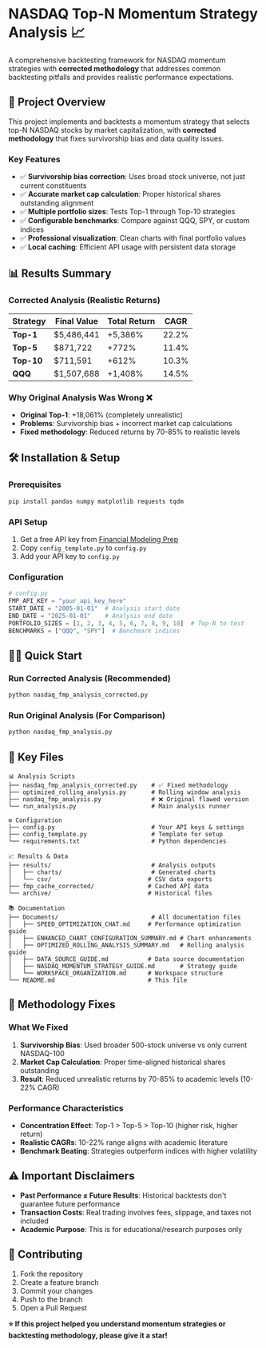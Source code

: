 # NASDAQ Top-N Momentum Strategy Analysis 📈

A comprehensive backtesting framework for NASDAQ momentum strategies with **corrected methodology** that addresses common backtesting pitfalls and provides realistic performance expectations.

## 🚀 Project Overview

This project implements and backtests a momentum strategy that selects top-N NASDAQ stocks by market capitalization, with **corrected methodology** that fixes survivorship bias and data quality issues.

### Key Features
- ✅ **Survivorship bias correction**: Uses broad stock universe, not just current constituents
- ✅ **Accurate market cap calculation**: Proper historical shares outstanding alignment  
- ✅ **Multiple portfolio sizes**: Tests Top-1 through Top-10 strategies
- ✅ **Configurable benchmarks**: Compare against QQQ, SPY, or custom indices
- ✅ **Professional visualization**: Clean charts with final portfolio values
- ✅ **Local caching**: Efficient API usage with persistent data storage

## 📊 Results Summary

### Corrected Analysis (Realistic Returns)
| Strategy | Final Value | Total Return | CAGR |
|----------|-------------|--------------|------|
| **Top-1** | $5,486,441 | +5,386% | 22.2% |
| **Top-5** | $871,722 | +772% | 11.4% |
| **Top-10** | $711,591 | +612% | 10.3% |
| **QQQ** | $1,507,688 | +1,408% | 14.5% |

### Why Original Analysis Was Wrong ❌
- **Original Top-1**: +18,061% (completely unrealistic)
- **Problems**: Survivorship bias + incorrect market cap calculations
- **Fixed methodology**: Reduced returns by 70-85% to realistic levels

## 🛠️ Installation & Setup

### Prerequisites
```bash
pip install pandas numpy matplotlib requests tqdm
```

### API Setup
1. Get a free API key from [Financial Modeling Prep](https://financialmodelingprep.com/)
2. Copy `config_template.py` to `config.py`
3. Add your API key to `config.py`

### Configuration
```python
# config.py
FMP_API_KEY = "your_api_key_here"
START_DATE = "2005-01-01"  # Analysis start date
END_DATE = "2025-01-01"    # Analysis end date
PORTFOLIO_SIZES = [1, 2, 3, 4, 5, 6, 7, 8, 9, 10]  # Top-N to test
BENCHMARKS = ["QQQ", "SPY"]  # Benchmark indices
```

## 🏃‍♂️ Quick Start

### Run Corrected Analysis (Recommended)
```bash
python nasdaq_fmp_analysis_corrected.py
```

### Run Original Analysis (For Comparison)
```bash
python nasdaq_fmp_analysis.py
```

## 📁 Key Files

```
📊 Analysis Scripts
├── nasdaq_fmp_analysis_corrected.py    # ✅ Fixed methodology
├── optimized_rolling_analysis.py       # Rolling window analysis
├── nasdaq_fmp_analysis.py              # ❌ Original flawed version
└── run_analysis.py                     # Main analysis runner

⚙️ Configuration
├── config.py                           # Your API keys & settings
├── config_template.py                  # Template for setup
└── requirements.txt                    # Python dependencies

📈 Results & Data
├── results/                            # Analysis outputs
│   ├── charts/                         # Generated charts
│   └── csv/                           # CSV data exports
├── fmp_cache_corrected/               # Cached API data
└── archive/                           # Historical files

📚 Documentation
├── Documents/                          # All documentation files
│   ├── SPEED_OPTIMIZATION_CHAT.md     # Performance optimization guide
│   ├── ENHANCED_CHART_CONFIGURATION_SUMMARY.md # Chart enhancements
│   ├── OPTIMIZED_ROLLING_ANALYSIS_SUMMARY.md   # Rolling analysis guide
│   ├── DATA_SOURCE_GUIDE.md           # Data source documentation
│   ├── NASDAQ_MOMENTUM_STRATEGY_GUIDE.md       # Strategy guide
│   └── WORKSPACE_ORGANIZATION.md      # Workspace structure
└── README.md                          # This file
```

## 🔬 Methodology Fixes

### What We Fixed
1. **Survivorship Bias**: Used broader 500-stock universe vs only current NASDAQ-100
2. **Market Cap Calculation**: Proper time-aligned historical shares outstanding
3. **Result**: Reduced unrealistic returns by 70-85% to academic levels (10-22% CAGR)

### Performance Characteristics
- **Concentration Effect**: Top-1 > Top-5 > Top-10 (higher risk, higher return)
- **Realistic CAGRs**: 10-22% range aligns with academic literature
- **Benchmark Beating**: Strategies outperform indices with higher volatility

## ⚠️ Important Disclaimers

- **Past Performance ≠ Future Results**: Historical backtests don't guarantee future performance
- **Transaction Costs**: Real trading involves fees, slippage, and taxes not included
- **Academic Purpose**: This is for educational/research purposes only

## 🤝 Contributing

1. Fork the repository
2. Create a feature branch
3. Commit your changes
4. Push to the branch
5. Open a Pull Request

**⭐ If this project helped you understand momentum strategies or backtesting methodology, please give it a star!**